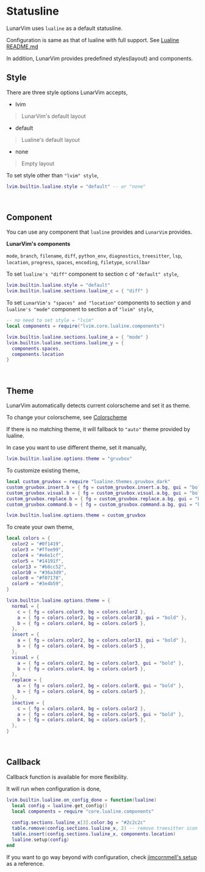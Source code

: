 # Statusline
LunarVim uses `lualine` as a default statusline.

Configuration is same as that of lualine with full support. See [Lualine README.md](https://github.com/shadmansaleh/lualine.nvim/blob/master/README.md)

In addition, LunarVim provides predefined styles(layout) and components. 

## Style
There are three style options LunarVim accepts,
- lvim   
> LunarVim's default layout
- default 
> Lualine's default layout
- none
> Empty layout

To set style other than `"lvim" style`,
```lua
lvim.builtin.lualine.style = "default" -- or "none"
```

<br />

## Component
You can use any component that `lualine` provides and `LunarVim` provides.

**LunarVim's components**

`mode`, `branch`, `filename`, `diff`, `python_env`, `diagnostics`, `treesitter`, `lsp`, `location`, `progress`, `spaces`, `encoding`, `filetype`, `scrollbar`


To set `lualine's "diff"` component to section c of `"default" style`,
``` lua
lvim.builtin.lualine.style = "default"
lvim.builtin.lualine.sections.lualine_c = { "diff" }
```

To set `LunarVim's "spaces" and "location"` components to section y and `lualine's "mode"` component to section a of `"lvim" style`,
``` lua
-- no need to set style = "lvim"
local components = require("lvim.core.lualine.components")

lvim.builtin.lualine.sections.lualine_a = { "mode" }
lvim.builtin.lualine.sections.lualine_y = { 
  components.spaces, 
  components.location 
}
```
<br />


## Theme
LunarVim automatically detects current colorscheme and set it as theme.

To change your colorscheme, see [Colorscheme](./03-colorschemes.md)

If there is no matching theme, it will fallback to `"auto"` theme provided by lualine.

In case you want to use different theme, set it manually,
``` lua
lvim.builtin.lualine.options.theme = "gruvbox"
```

To customize existing theme,
``` lua
local custom_gruvbox = require "lualine.themes.gruvbox_dark"
custom_gruvbox.insert.b = { fg = custom_gruvbox.insert.a.bg, gui = "bold" }
custom_gruvbox.visual.b = { fg = custom_gruvbox.visual.a.bg, gui = "bold" }
custom_gruvbox.replace.b = { fg = custom_gruvbox.replace.a.bg, gui = "bold" }
custom_gruvbox.command.b = { fg = custom_gruvbox.command.a.bg, gui = "bold" }

lvim.builtin.lualine.options.theme = custom_gruvbox
```

To create your own theme,
``` lua
local colors = {
  color2 = "#0f1419",
  color3 = "#ffee99",
  color4 = "#e6e1cf",
  color5 = "#14191f",
  color13 = "#b8cc52",
  color10 = "#36a3d9",
  color8 = "#f07178",
  color9 = "#3e4b59",
}

lvim.builtin.lualine.options.theme = {
  normal = {
    c = { fg = colors.color9, bg = colors.color2 },
    a = { fg = colors.color2, bg = colors.color10, gui = "bold" },
    b = { fg = colors.color4, bg = colors.color5 },
  },
  insert = {
    a = { fg = colors.color2, bg = colors.color13, gui = "bold" },
    b = { fg = colors.color4, bg = colors.color5 },
  },
  visual = {
    a = { fg = colors.color2, bg = colors.color3, gui = "bold" },
    b = { fg = colors.color4, bg = colors.color5 },
  },
  replace = {
    a = { fg = colors.color2, bg = colors.color8, gui = "bold" },
    b = { fg = colors.color4, bg = colors.color5 },
  },
  inactive = {
    c = { fg = colors.color4, bg = colors.color2 },
    a = { fg = colors.color4, bg = colors.color5, gui = "bold" },
    b = { fg = colors.color4, bg = colors.color5 },
  },
}
```
<br />

## Callback
Callback function is available for more flexibility.

It will run when configuration is done,

``` lua
lvim.builtin.lualine.on_config_done = function(lualine)
  local config = lualine.get_config()
  local components = require "core.lualine.components"
  
  config.sections.lualine_x[3].color.bg = "#2c2c2c"
  table.remove(config.sections.lualine_x, 2) -- remove treesitter icon 
  table.insert(config.sections.lualine_x, components.location)
  lualine.setup(config)
end
```

If you want to go way beyond with configuration, check [jimcornmell's setup](https://github.com/jimcornmell/lvim/blob/main/lua/user/lualine.lua) as a reference.
